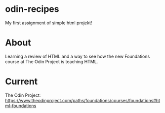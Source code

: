 # odin-recipes
My first assignment of simple html projekt!
 # About
Learning a review of HTML and a way to see how the new Foundations course at The Odin Project is teaching HTML. 
 # Current
The Odin Project: https://www.theodinproject.com/paths/foundations/courses/foundations#html-foundations